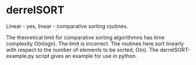 # derrelSORT
Linear - yes, linear - comparative sorting routines.

The theoretical limit for comparative sorting algorithmns has time complexity O(nlogn).
The limit is incorrect.  The routines here sort linearly with respect to the number
of elements to be sorted, O(n).  The derrelSORT-example.py script gives an example
for use in python.
